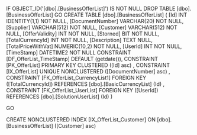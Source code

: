 ﻿
 IF OBJECT_ID('[dbo].[BusinessOfferList]') IS NOT NULL 
 DROP TABLE [dbo].[BusinessOfferList] 
 GO
 CREATE TABLE [dbo].[BusinessOfferList] ( 
 [Id]                 INT              IDENTITY(1,1)          NOT NULL,
 [DocumentNumber]     VARCHAR(20)                             NOT NULL,
 [Supplier]           VARCHAR(512)                            NOT NULL,
 [Customer]           VARCHAR(512)                            NOT NULL,
 [OfferValidity]      INT                                     NOT NULL,
 [Storned]            BIT                                     NOT NULL,
 [TotalCurrencyId]    INT                                     NOT NULL,
 [Description]        TEXT                                        NULL,
 [TotalPriceWithVat]  NUMERIC(10,2)                           NOT NULL,
 [UserId]             INT                                     NOT NULL,
 [TimeStamp]          DATETIME2                               NOT NULL  CONSTRAINT [DF_OfferList_TimeStamp] DEFAULT (getdate()),
 CONSTRAINT   [PK_OfferList]  PRIMARY KEY CLUSTERED    ([Id] asc) ,
 CONSTRAINT   [IX_OfferList]  UNIQUE      NONCLUSTERED ([DocumentNumber] asc) ,
 CONSTRAINT [FK_OfferList_CurrencyList1] FOREIGN KEY ([TotalCurrencyId]) REFERENCES [dbo].[BasicCurrencyList] (Id) ,
 CONSTRAINT [FK_OfferList_UserList] FOREIGN KEY ([UserId]) REFERENCES [dbo].[SolutionUserList] (Id) )
 
 
 GO
 
 CREATE NONCLUSTERED INDEX [IX_OfferList_Customer] 
    ON [dbo].[BusinessOfferList] ([Customer] asc)